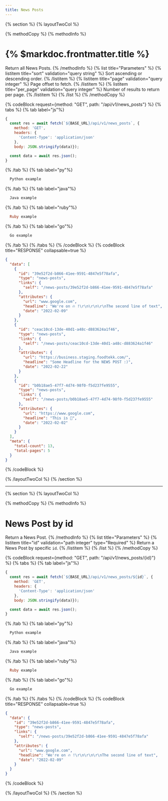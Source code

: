 ```yaml
---
title: News Posts
---
```

{% section %}
{% layoutTwoCol %}

{% methodCopy %}
{% methodInfo %}
  # {% $markdoc.frontmatter.title %}
  Return all News Posts.
{% /methodInfo %}
{% list title="Parameters" %}
  {% listitem title="sort" validation="query string" %}
  Sort ascending or descending order.
  {% /listitem %}
  {% listitem title="page" validation="query integer" %}
  Page offset to fetch.
  {% /listitem %}
  {% listitem title="per_page" validation="query integer" %}
  Number of results to return per page.
  {% /listitem %}
{% /list %}
{% /methodCopy %}

{% codeBlock request={method: "GET", path: "/api/v1/news_posts"} %}
{% tabs %}
  {% tab label="js"%}
  ```js
  {
    const res = await fetch(`${BASE_URL}/api/v1/news_posts`, {
      method: 'GET',
      headers: {
        'Content-Type': 'application/json'
      },
      body: JSON.stringify(data)});

    const data = await res.json();
  }
  ```
  {% /tab %}
  {% tab label="py"%}
  ```py
    Python example
  ```
  {% /tab %}
  {% tab label="java"%}
  ```java
    Java example
  ```
  {% /tab %}
  {% tab label="ruby"%}
  ```ruby
    Ruby example
  ```
  {% /tab %}
  {% tab label="go"%}
  ```go
    Go example
  ```
  {% /tab %}
{% /tabs %}
{% /codeBlock %}
{% codeBlock title="RESPONSE" collapsable=true %}
  ```json
  {
    "data": [
      {
        "id": "39e52f2d-b866-41ee-9591-4847e5f78afa",
        "type": "news-posts",
        "links": {
          "self": "/news-posts/39e52f2d-b866-41ee-9591-4847e5f78afa"
        },
        "attributes": {
          "url": "www.google.com",
          "headline": "We're on 🔥 !\r\n\r\n\r\nThe second line of text",
          "date": "2022-02-09"
        }
      },
      {
        "id": "ceac10cd-13de-40d1-a48c-d883624a1f46",
        "type": "news-posts",
        "links": {
          "self": "/news-posts/ceac10cd-13de-40d1-a48c-d883624a1f46"
        },
        "attributes": {
          "url": "https://business.staging.foodtekk.com/",
          "headline": "Some Headline for the NEWS POST :)",
          "date": "2022-02-22"
        }
      },
      {
        "id": "b0b18ae5-47f7-4d74-98f0-f5d237fe9555",
        "type": "news-posts",
        "links": {
          "self": "/news-posts/b0b18ae5-47f7-4d74-98f0-f5d237fe9555"
        },
        "attributes": {
          "url": "https://www.google.com",
          "headline": "This is 🎉",
          "date": "2022-02-02"
        }
      }
    ],
    "meta": {
      "total-count": 13,
      "total-pages": 5
    }
  }
  ```
{% /codeBlock %}

{% /layoutTwoCol %}
{% /section %}

- - -

{% section %}
{% layoutTwoCol %}

{% methodCopy %}
{% methodInfo %}
  # News Post by id
  Return a News Post.
{% /methodInfo %}
{% list title="Parameters" %}
  {% listitem title="id" validation="path integer" type="Required" %}
  Return a News Post by specific `id`.
  {% /listitem %}
{% /list %}
{% /methodCopy %}

{% codeBlock request={method: "GET", path: "/api/v1/news_posts/{id}"} %}
{% tabs %}
  {% tab label="js"%}
  ```js
  {
    const res = await fetch(`${BASE_URL}/api/v1/news_posts/${id}`, {
      method: 'GET',
      headers: {
        'Content-Type': 'application/json'
      },
      body: JSON.stringify(data)});

    const data = await res.json();
  }
  ```
  {% /tab %}
  {% tab label="py"%}
  ```py
    Python example
  ```
  {% /tab %}
  {% tab label="java"%}
  ```java
    Java example
  ```
  {% /tab %}
  {% tab label="ruby"%}
  ```ruby
    Ruby example
  ```
  {% /tab %}
  {% tab label="go"%}
  ```go
    Go example
  ```
  {% /tab %}
{% /tabs %}
{% /codeBlock %}
{% codeBlock title="RESPONSE" collapsable=true %}
  ```json
  {
    "data": {
      "id": "39e52f2d-b866-41ee-9591-4847e5f78afa",
      "type": "news-posts",
      "links": {
        "self": "/news-posts/39e52f2d-b866-41ee-9591-4847e5f78afa"
      },
      "attributes": {
        "url": "www.google.com",
        "headline": "We're on 🔥 !\r\n\r\n\r\nThe second line of text",
        "date": "2022-02-09"
      }
    }
  }
  ```
{% /codeBlock %}

{% /layoutTwoCol %}
{% /section %}
